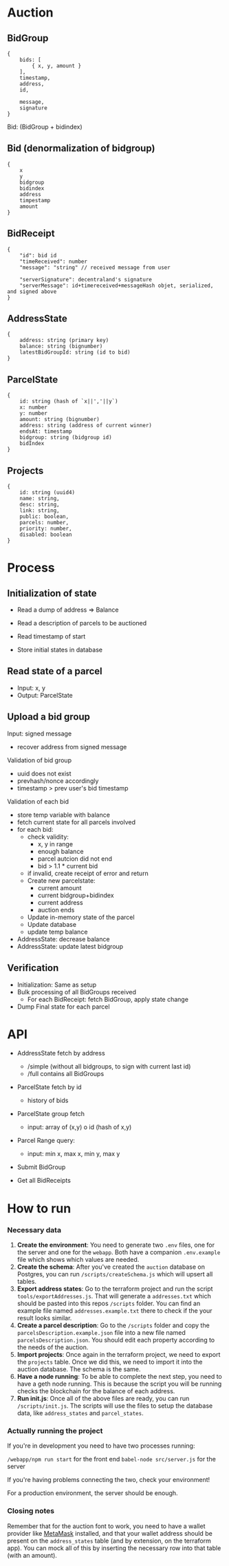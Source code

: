 # Auction

## BidGroup

```
{
    bids: [
        { x, y, amount }
    ],
    timestamp,
    address,
    id,
    
    message,
    signature
}
```

Bid: (BidGroup + bidindex)

## Bid (denormalization of bidgroup)

```
{
    x
    y
    bidgroup
    bidindex
    address
    timpestamp
    amount
}
```

## BidReceipt

```
{
    "id": bid id
    "timeReceived": number
    "message": "string" // received message from user
    
    "serverSignature": decentraland's signature
    "serverMessage": id+timereceived+messageHash objet, serialized, and signed above
}
```

## AddressState

```
{
    address: string (primary key)
    balance: string (bignumber)
    latestBidGroupId: string (id to bid)
}
```


## ParcelState

```
{
    id: string (hash of `x||','||y`)
    x: number
    y: number
    amount: string (bignumber)
    address: string (address of current winner)
    endsAt: timestamp
    bidgroup: string (bidgroup id)
    bidIndex
}
```


## Projects

```
{
    id: string (uuid4)
    name: string, 
    desc: string, 
    link: string, 
    public: boolean,
    parcels: number,
    priority: number,
    disabled: boolean
}
```

# Process

## Initialization of state

- Read a dump of address => Balance
- Read a description of parcels to be auctioned
- Read timestamp of start

- Store initial states in database

## Read state of a parcel

- Input: x, y
- Output: ParcelState

## Upload a bid group

Input: signed message

- recover address from signed message

Validation of bid group

- uuid does not exist
- prevhash/nonce accordingly
- timestamp > prev user's bid timestamp

Validation of each bid

- store temp variable with balance
- fetch current state for all parcels involved
- for each bid:
    - check validity:
        * x, y in range
        * enough balance
        * parcel autcion did not end
        * bid > 1.1 * current bid
    - if invalid, create receipt of error and return
    - Create new parcelstate:
        - current amount
        - current bidgroup+bidindex
        - current address
        - auction ends
    - Update in-memory state of the parcel
    - Update database
    - update temp balance
- AddressState: decrease balance
- AddressState: update latest bidgroup

## Verification

- Initialization: Same as setup
- Bulk processing of all BidGroups received
  * For each BidReceipt: fetch BidGroup, apply state change
- Dump Final state for each parcel


# API

- AddressState fetch by address
    - /simple (without all bidgroups, to sign with current last id)
    - /full contains all BidGroups

- ParcelState fetch by id
    - history of bids

- ParcelState group fetch
    - input: array of (x,y) o id (hash of x,y)

- Parcel Range query:
    - input: min x, max x, min y, max y

- Submit BidGroup

- Get all BidReceipts

# How to run

### Necessary data

1. **Create the environment**: You need to generate two `.env` files, one for the server and one for the `webapp`. Both have a companion `.env.example` file which shows which values are needed.
2. **Create the schema**: After you've created the `auction` database on Postgres, you can run `/scripts/createSchema.js` which will upsert all tables.
2. **Export address states**: Go to the terraform project and run the script `tools/exportAddresses.js`. That will generate a `addresses.txt` which should be pasted into this repos `/scripts` folder. You can find an example file named `addresses.example.txt` there to check if the your result looks similar.
3. **Create a parcel description**: Go to the `/scripts` folder and copy the `parcelsDescription.example.json` file into a new file named `parcelsDescription.json`. You should edit each property according to the needs of the auction.
4. **Import projects**: Once again in the terraform project, we need to export the `projects` table. Once we did this, we need to import it into the auction database. The schema is the same. 
5. **Have a node running**: To be able to complete the next step, you need to have a geth node running. This is because the script you will be running checks the blockchain for the balance of each address.
6. **Run init.js**: Once all of the above files are ready, you can run `/scripts/init.js`. The scripts will use the files to setup the database data, like `address_states` and `parcel_states`. 

### Actually running the project

If you're in development you need to have two processes running:

`/webapp/npm run start` for the front end
`babel-node src/server.js` for the server

If you're having problems connecting the two, check your environment!

For a production environment, the server should be enough.

### Closing notes

Remember that for the auction font to work, you need to have a wallet provider like [MetaMask](https://metamask.io/) installed, and that your wallet address should be present on the `address_states` table (and by extension, on the terraform app).
You can mock all of this by inserting the necessary row into that table (with an amount).
